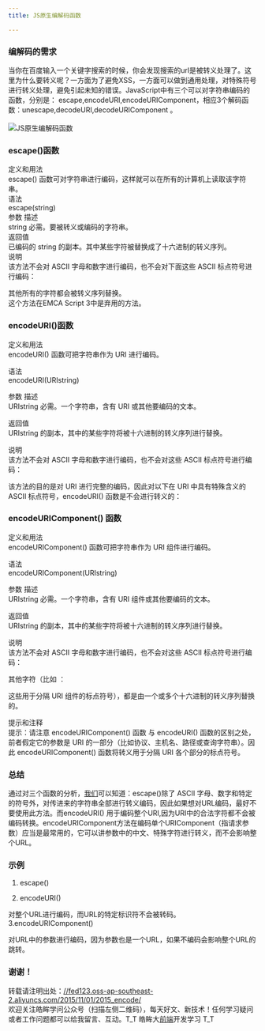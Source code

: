 ```yaml
---
title: JS原生编解码函数

---
```


### [][1]编解码的需求

当你在百度输入一个关键字搜索的时候，你会发现搜索的url是被转义处理了。这里为什么要转义呢？一方面为了避免XSS，一方面可以做到通用处理，对特殊符号进行转义处理，避免引起未知的错误。JavaScript中有三个可以对字符串编码的函数，分别是： escape,encodeURI,encodeURIComponent，相应3个解码函数：unescape,decodeURI,decodeURIComponent 。  
<a></a>  
![JS原生编解码函数][2]

### [][3]escape()函数

定义和用法  
escape() 函数可对字符串进行编码，这样就可以在所有的计算机上读取该字符串。  
语法  
escape(string)  
参数 描述  
string 必需。要被转义或编码的字符串。  
返回值  
已编码的 string 的副本。其中某些字符被替换成了十六进制的转义序列。  
说明  
该方法不会对 ASCII 字母和数字进行编码，也不会对下面这些 ASCII 标点符号进行编码：

其他所有的字符都会被转义序列替换。  
这个方法在EMCA Script 3中是弃用的方法。

### [][4]encodeURI()函数

定义和用法  
encodeURI() 函数可把字符串作为 URI 进行编码。

语法  
encodeURI(URIstring)

参数 描述  
URIstring 必需。一个字符串，含有 URI 或其他要编码的文本。

返回值  
URIstring 的副本，其中的某些字符将被十六进制的转义序列进行替换。

说明  
该方法不会对 ASCII 字母和数字进行编码，也不会对这些 ASCII 标点符号进行编码：

该方法的目的是对 URI 进行完整的编码，因此对以下在 URI 中具有特殊含义的 ASCII 标点符号，encodeURI() 函数是不会进行转义的：

### [][5]encodeURIComponent() 函数

定义和用法  
encodeURIComponent() 函数可把字符串作为 URI 组件进行编码。

语法  
encodeURIComponent(URIstring)

参数 描述  
URIstring 必需。一个字符串，含有 URI 组件或其他要编码的文本。

返回值  
URIstring 的副本，其中的某些字符将被十六进制的转义序列进行替换。

说明  
该方法不会对 ASCII 字母和数字进行编码，也不会对这些 ASCII 标点符号进行编码：

其他字符（比如 ：

这些用于分隔 URI 组件的标点符号），都是由一个或多个十六进制的转义序列替换的。

提示和注释  
提示：请注意 encodeURIComponent() 函数 与 encodeURI() 函数的区别之处，前者假定它的参数是 URI 的一部分（比如协议、主机名、路径或查询字符串）。因此 encodeURIComponent() 函数将转义用于分隔 URI 各个部分的标点符号。

### [][6]总结

通过对三个函数的分析，[我们](https://www.w3cdoc.com)可以知道：escape()除了 ASCII 字母、数字和特定的符号外，对传进来的字符串全部进行转义编码，因此如果想对URL编码，最好不要使用此方法。而encodeURI() 用于编码整个URI,因为URI中的合法字符都不会被编码转换。encodeURIComponent方法在编码单个URIComponent（指请求参 数）应当是最常用的，它可以讲参数中的中文、特殊字符进行转义，而不会影响整个URL。

### [][7]示例

  1. escape()

  2. encodeURI()

对整个URL进行编码，而URL的特定标识符不会被转码。  
3.encodeURIComponent()

对URL中的参数进行编码，因为参数也是一个URL，如果不编码会影响整个URL的跳转。

### [][8]谢谢！

转载请注明出处：<a href="//fed123.oss-ap-southeast-2.aliyuncs.com/2015/11/01/2015_encode/" target="_blank" rel="external">//fed123.oss-ap-southeast-2.aliyuncs.com/2015/11/01/2015_encode/</a>  
欢迎关注皓眸学问公众号（扫描左侧二维码），每天好文、新技术！任何学习疑问或者工作问题都可以给我留言、互动。T\_T 皓眸大[前端](https://www.w3cdoc.com)开发学习 T\_T

 [1]: //fed123.oss-ap-southeast-2.aliyuncs.com/2015/11/01/2015_encode/#编解码的需求 "编解码的需求"
 [2]: //fed123.oss-ap-southeast-2.aliyuncs.com/wp-content/uploads/2017/08/xss.jpg
 [3]: //fed123.oss-ap-southeast-2.aliyuncs.com/2015/11/01/2015_encode/#escape-函数 "escape()函数"
 [4]: //fed123.oss-ap-southeast-2.aliyuncs.com/2015/11/01/2015_encode/#encodeURI-函数 "encodeURI()函数"
 [5]: //fed123.oss-ap-southeast-2.aliyuncs.com/2015/11/01/2015_encode/#encodeURIComponent-函数 "encodeURIComponent() 函数"
 [6]: //fed123.oss-ap-southeast-2.aliyuncs.com/2015/11/01/2015_encode/#总结 "总结"
 [7]: //fed123.oss-ap-southeast-2.aliyuncs.com/2015/11/01/2015_encode/#示例 "示例"
 [8]: //fed123.oss-ap-southeast-2.aliyuncs.com/2015/11/01/2015_encode/#谢谢！ "谢谢！"
